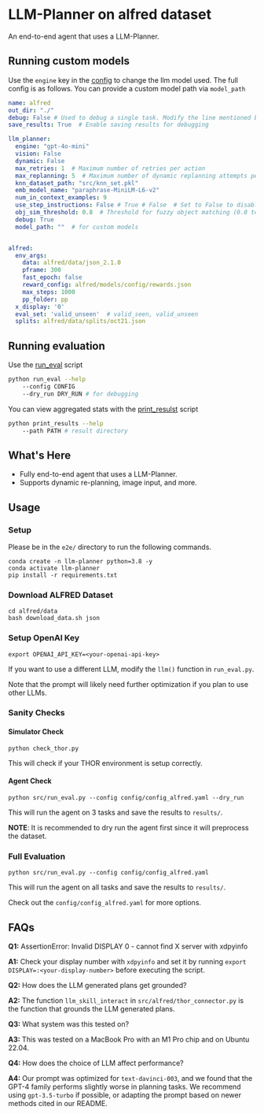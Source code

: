 #  LLM-Planner on alfred dataset

An end-to-end agent that uses a LLM-Planner.

## Running custom models

Use the `engine` key in the [config](./config/config_alfred.yaml) to change the llm model used. The full config is as follows.
You can provide a custom model path via `model_path`


```yaml
name: alfred
out_dir: "./"
debug: False # Used to debug a single task. Modify the line mentioned by NOTE in src/run_eval.py
save_results: True  # Enable saving results for debugging

llm_planner:
  engine: "gpt-4o-mini"
  vision: False
  dynamic: False
  max_retries: 1  # Maximum number of retries per action
  max_replanning: 5  # Maximum number of dynamic replanning attempts per task
  knn_dataset_path: "src/knn_set.pkl"
  emb_model_name: "paraphrase-MiniLM-L6-v2"
  num_in_context_examples: 9
  use_step_instructions: False # True # False  # Set to False to disable step instructions
  obj_sim_threshold: 0.8  # Threshold for fuzzy object matching (0.0 to 1.0)
  debug: True
  model_path: ""  # for custom models


alfred:
  env_args:
    data: alfred/data/json_2.1.0
    pframe: 300
    fast_epoch: false
    reward_config: alfred/models/config/rewards.json
    max_steps: 1000
    pp_folder: pp
  x_display: '0'
  eval_set: 'valid_unseen'  # valid_seen, valid_unseen
  splits: alfred/data/splits/oct21.json
```


## Running evaluation 

Use the [run_eval](./src/run_eval.py) script 

```sh
python run_eval --help
    --config CONFIG
    --dry_run DRY_RUN # for debugging
```

You can view aggregated stats with the [print_resulst](print_results.py) script

```sh
python print_results --help
    --path PATH # result directory
```



## What's Here

- Fully end-to-end agent that uses a LLM-Planner.
- Supports dynamic re-planning, image input, and more.

## Usage

### Setup   

Please be in the `e2e/` directory to run the following commands.

```
conda create -n llm-planner python=3.8 -y
conda activate llm-planner
pip install -r requirements.txt
```

### Download ALFRED Dataset

```
cd alfred/data
bash download_data.sh json
```

### Setup OpenAI Key
```
export OPENAI_API_KEY=<your-openai-api-key>
```
If you want to use a different LLM, modify the `llm()` function in `run_eval.py`.

Note that the prompt will likely need further optimization if you plan to use other LLMs.

### Sanity Checks
#### Simulator Check

```
python check_thor.py
```
This will check if your THOR environment is setup correctly.

#### Agent Check

```
python src/run_eval.py --config config/config_alfred.yaml --dry_run
```
This will run the agent on 3 tasks and save the results to `results/`.

**NOTE**: It is recommended to dry run the agent first since it will preprocess the dataset.

### Full Evaluation

```
python src/run_eval.py --config config/config_alfred.yaml
```
This will run the agent on all tasks and save the results to `results/`.

Check out the `config/config_alfred.yaml` for more options.

## FAQs

**Q1:** AssertionError: Invalid DISPLAY 0 - cannot find X server with xdpyinfo

**A1:** Check your display number with `xdpyinfo` and set it by running `export DISPLAY=:<your-display-number>` before executing the script.

**Q2:** How does the LLM generated plans get grounded?

**A2:** The function `llm_skill_interact` in `src/alfred/thor_connector.py` is the function that grounds the LLM generated plans.

**Q3:** What system was this tested on?

**A3:** This was tested on a MacBook Pro with an M1 Pro chip and on Ubuntu 22.04.

**Q4:** How does the choice of LLM affect performance?

**A4:** Our prompt was optimized for `text-davinci-003`, and we found that the GPT-4 family performs slightly worse in planning tasks. We recommend using `gpt-3.5-turbo` if possible, or adapting the prompt based on newer methods cited in our README.


